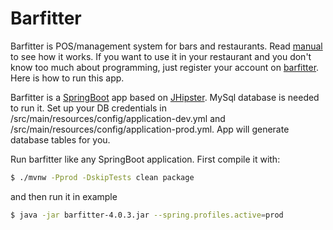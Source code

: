 # Barfitter

Barfitter is POS/management system for bars and restaurants. 
Read [manual](https://barfitter.net/manual) to see how it works.
If you want to use it in your restaurant and you don't know too much about programming, just register your account on [barfitter](https://barfitter.net).
Here is how to run this app.

Barfitter is a [SpringBoot](https://spring.io/projects/spring-boot) app based on [JHipster](https://www.jhipster.tech).
MySql database is needed to run it. Set up your DB credentials in /src/main/resources/config/application-dev.yml and /src/main/resources/config/application-prod.yml. App will generate database tables for you.

Run barfitter like any SpringBoot application. 
First compile it with: 
```sh
$ ./mvnw -Pprod -DskipTests clean package
```

and then run it in example 
```sh
$ java -jar barfitter-4.0.3.jar --spring.profiles.active=prod
```

